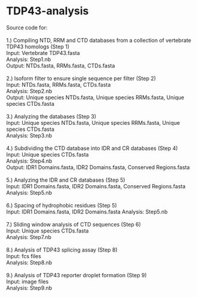 # TDP43-analysis
Source code for:<br><br>
	1.) Compiling NTD, RRM and CTD databases from a collection of vertebrate TDP43 homologs (Step 1)<br>
		Input: Vertebrate TDP43.fasta<br>
		Analysis: Step1.nb<br>
		Output: NTDs.fasta, RRMs.fasta, CTDs.fasta<br><br>
	2.) Isoform filter to ensure single sequence per filter (Step 2)<br>
		Input: NTDs.fasta, RRMs.fasta, CTDs.fasta<br>
		Analysis: Step2.nb<br>
		Output: Unique species NTDs.fasta, Unique species RRMs.fasta, Unique species CTDs.fasta<br><br>
	3.) Analyzing the databases (Step 3)<br>
		Input: Unique species NTDs.fasta, Unique species RRMs.fasta, Unique species CTDs.fasta<br>
		Analysis: Step3.nb<br><br>
	4.) Subdividing the CTD database into IDR and CR databases (Step 4)<br>
		Input: Unique species CTDs.fasta<br>
		Analysis: Step4.nb<br>
		Output: IDR1 Domains.fasta, IDR2 Domains.fasta, Conserved Regions.fasta<br><br>
	5.) Analyzing the IDR and CR databases (Step 5)<br>
		Input: IDR1 Domains.fasta, IDR2 Domains.fasta, Conserved Regions.fasta<br>
		Analysis: Step5.nb<br><br>
	6.) Spacing of hydrophobic residues (Step 5)<br>
		Input: IDR1 Domains.fasta, IDR2 Domains.fasta
		Analysis: Step5.nb<br><br>
	7.) Sliding window analysis of CTD sequences (Step 6)<br>
		Input: Unique species CTDs.fasta<br>
		Analysis: Step7.nb<br><br>
	8.) Analysis of TDP43 splicing assay (Step 8)<br>
		Input: fcs files<br>
		Analysis: Step8.nb<br><br>
	9.) Analysis of TDP43 reporter droplet formation (Step 9)<br>
		Input: image files<br>
		Analysis: Step9.nb<br><br>
